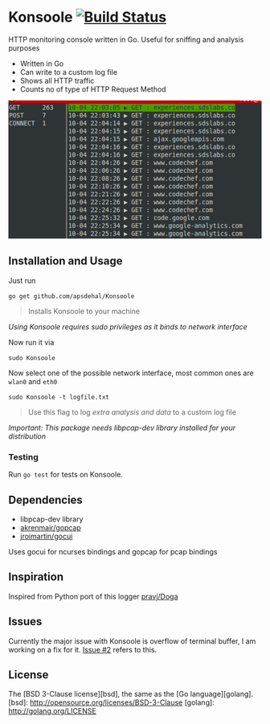 # Konsoole [![Build Status](https://travis-ci.org/apsdehal/Konsoole.svg?branch=master)](https://travis-ci.org/apsdehal/Konsoole)

HTTP monitoring console written in Go. Useful for sniffing and analysis purposes

- Written in Go
- Can write to a custom log file
- Shows all HTTP traffic
- Counts no of type of HTTP Request Method

![Example Output](extra/demo.png)

## Installation and Usage

Just run

```
go get github.com/apsdehal/Konsoole
```
> Installs Konsoole to your machine

*Using Konsoole requires sudo privileges as it binds to network interface*

Now run it via

```
sudo Konsoole
```
Now select one of the possible network interface, most common ones are `wlan0` and `eth0`

```
sudo Konsoole -t logfile.txt
```
> Use this flag to log *extra analysis and data* to a custom log file

*Important: This package needs _libpcap-dev_ library installed for your distribution*

### Testing

Run `go test` for tests on Konsoole.

## Dependencies

- libpcap-dev library
- [akrenmair/gopcap](http://github.com/akrennmair/gopcap)
- [jroimartin/gocui](http://github.com/jroimartin/gocui)

Uses gocui for ncurses bindings and gopcap for pcap bindings 

## Inspiration

Inspired from Python port of this logger [pravj/Doga](http://github.com/pravj/Doga)

## Issues

Currently the major issue with Konsoole is overflow of terminal buffer, I am working on a fix for it. [Issue #2](https://github.com/apsdehal/Konsoole/issues/2) refers to this.

## License

The [BSD 3-Clause license][bsd], the same as the [Go language][golang].
[bsd]: http://opensource.org/licenses/BSD-3-Clause
[golang]: http://golang.org/LICENSE

